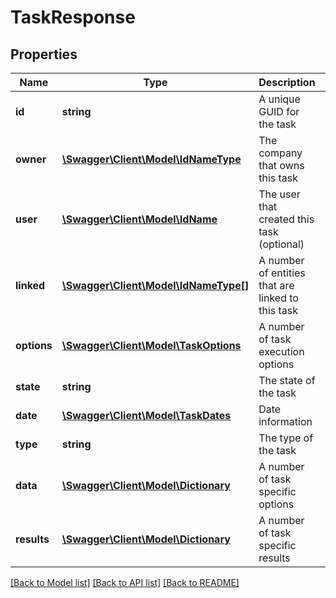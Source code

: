 # TaskResponse

## Properties
Name | Type | Description | Notes
------------ | ------------- | ------------- | -------------
**id** | **string** | A unique GUID for the task | 
**owner** | [**\Swagger\Client\Model\IdNameType**](IdNameType.md) | The company that owns this task | 
**user** | [**\Swagger\Client\Model\IdName**](IdName.md) | The user that created this task (optional) | [optional] 
**linked** | [**\Swagger\Client\Model\IdNameType[]**](IdNameType.md) | A number of entities that are linked to this task | 
**options** | [**\Swagger\Client\Model\TaskOptions**](TaskOptions.md) | A number of task execution options | 
**state** | **string** | The state of the task | 
**date** | [**\Swagger\Client\Model\TaskDates**](TaskDates.md) | Date information | 
**type** | **string** | The type of the task | 
**data** | [**\Swagger\Client\Model\Dictionary**](Dictionary.md) | A number of task specific options | 
**results** | [**\Swagger\Client\Model\Dictionary**](Dictionary.md) | A number of task specific results | [optional] 

[[Back to Model list]](../README.md#documentation-for-models) [[Back to API list]](../README.md#documentation-for-api-endpoints) [[Back to README]](../README.md)



